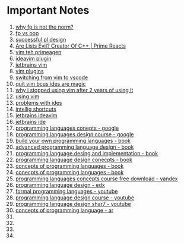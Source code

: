 # Important Notes

1. [why fp is not the norm?](https://www.youtube.com/watch?v=QyJZzq0v7Z4&t=2s&ab_channel=Metosin)
2. [fp vs oop](https://www.youtube.com/watch?v=FjfgIImzhxc&list=TLPQMTAwNTIwMjTnd3ui0fNkzA&index=2&pp=gAQBiAQB)
3. [successful pl design](https://www.google.com/search?sca_esv=cd9a55a255ee4ca7&sca_upv=1&sxsrf=ADLYWIJ5X4Eeo53NBi-6DNPoVHMcbjX_ew:1715336376077&q=successful+programming+language+design&tbm=vid&source=lnms&prmd=ivnsbmtz&sa=X&ved=2ahUKEwjg7vb67YKGAxW6VqQEHbZFA50Q0pQJegQIDRAB&biw=1728&bih=993&dpr=2)
4. [Are Lists Evil? Creator Of C++ | Prime Reacts](https://www.youtube.com/watch?v=wMYWR-iNzdM&ab_channel=ThePrimeTime)
5. [vim teh primeagen](https://www.youtube.com/watch?v=1UXHsCT18wE&ab_channel=ThePrimeagen)
6. [ideavim plugin](https://www.youtube.com/watch?v=1nX5DlZeqJQ&ab_channel=AndrewCourter)
6. [jetbrains vim](https://www.youtube.com/watch?v=27DcRkcAGHw&ab_channel=AdibHanna)
6. [vim plugins](https://www.youtube.com/watch?v=SDiKLLrUZMI&ab_channel=SebastianDaschner)
6. [switching from vim to vscode](https://www.youtube.com/watch?v=aCgDs8Nv-jo&t=1s&ab_channel=JoshuaMorony)
6. [quit vim bcus ides are magic](https://www.youtube.com/watch?v=fUKAtZPPc7I&ab_channel=ThePrimeTime)
6. [why i stopped using vim after 2 years of using it](https://www.youtube.com/watch?v=JZMcjGxJ8Qw&ab_channel=YourAverageTechBro)
6. [using vim](https://www.youtube.com/watch?v=cPXdbkM5Hl4&ab_channel=SebastianDaschner)
6. [problems with ides](https://www.youtube.com/watch?v=zDwRn5A1UIo&ab_channel=typecraft)
6. [intellig shortcuts](https://www.youtube.com/watch?v=bWivMas6Ilw&ab_channel=SebastianDaschner)
6. [jetbrains ideavim](https://www.youtube.com/watch?v=UlREhZ-orlk&ab_channel=JetBrains)
6. [jetbrains ide](https://www.youtube.com/watch?v=hFV_lGAs-7Y&ab_channel=JoeyChen)
6. [programming languages conepts - google](https://www.google.com/search?q=programming+languages+concepts+course&sca_esv=1e12e656a0e41172&sca_upv=1&sxsrf=ADLYWIKhQ57g-sJNbUfbDR4vhIJLWhYGwA%3A1715051747894&ei=45w5ZveVNqrPhbIPsKKxgA4&ved=0ahUKEwi3k9HRyfqFAxWqZ0EAHTBRDOAQ4dUDCBA&uact=5&oq=programming+languages+concepts+course&gs_lp=Egxnd3Mtd2l6LXNlcnAiJXByb2dyYW1taW5nIGxhbmd1YWdlcyBjb25jZXB0cyBjb3Vyc2UyBhAAGBYYHjILEAAYgAQYhgMYigUyCxAAGIAEGIYDGIoFMgsQABiABBiGAxiKBTIIEAAYgAQYogRIzQlQiQNY9QhwAXgBkAEAmAG9AaABowiqAQMwLja4AQPIAQD4AQGYAgegArUIwgIKEAAYsAMY1gQYR8ICCxAuGIAEGJECGIoFwgIFEC4YgATCAgsQABiABBiRAhiKBcICBRAAGIAEwgIaEC4YgAQYkQIYigUYlwUY3AQY3gQY4ATYAQHCAggQABgWGB4YD5gDAIgGAZAGCLoGBggBEAEYFJIHAzEuNqAH_S8&sclient=gws-wiz-serp)
6. [programming languages design course - google](https://www.google.com/search?q=programming+language+design+coruse&oq=programming+language+design+coruse&gs_lcrp=EgZjaHJvbWUyBggAEEUYOTIHCAEQABiABDIKCAIQLhjUAhiABDIKCAMQLhjUAhiABDIHCAQQABiABDIHCAUQLhiABDIHCAYQABiABDIHCAcQABiABDIHCAgQABiABDIHCAkQABiABNIBCDY1ODdqMGo3qAIAsAIA&sourceid=chrome&ie=UTF-8)
6. [build your own programming languages - book](https://static.frontendmasters.com/resources/2019-05-31-build-your-own-programming-language/programming-language.pdf)
6. [advanced programming language design - book](https://freecomputerbooks.com/Advanced-Programming-Language-Design-by-Raphael-Finkel.html)
6. [programming language desing and implementation - book](https://archive.org/details/programminglangu00prat)
6. [programming language design conecpts - book](https://www.pdfdrive.com/programming-language-design-concepts-basu-e19885018.html)
6. [concepts of programming languages - book](https://vk.com/doc399904795_660597542?hash=1Kifv2fcbGp0RRtCHOc7hSEUYF4S0BM6e6tltAmATtL)
6. [conecpts of programming languages - book](https://vk.com/wall-169240848_29993)
6. [programming languages concepts course free download - yandex](https://yandex.com/search/?text=programming+languages+concepts+course+free+download&lr=11484)
6. [programming language design - edx](https://www.edx.org/search?q=programming+language+design)
6. [formal programming languages - youtube](https://www.youtube.com/results?search_query=formal+programming+languages)
6. [programming language design course - youtube](https://www.youtube.com/results?search_query=programming+language+design+course)
6. [programming language design shar7 - youtube](https://www.youtube.com/results?search_query=programming+language+design+%D8%B4%D8%B1%D8%AD)
6. [concepts of programming language - ar](https://www.youtube.com/watch?v=D1QU1vTy2VM&ab_channel=MamounZain)
6. []()
6. []()
6. []()
6. []()

